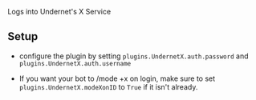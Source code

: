 Logs into Undernet's X Service

## Setup

* configure the plugin by setting `plugins.UndernetX.auth.password` and `plugins.UndernetX.auth.username`

* If you want your bot to /mode +x on login, make sure to set
  `plugins.UndernetX.modeXonID` to `True` if it isn't already.
